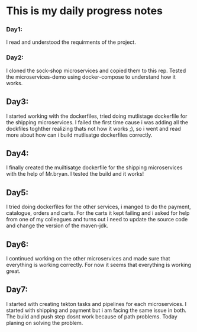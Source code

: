 # This is my daily progress notes
### Day1:
I read and understood the requirments of the project. 
### Day2: 
I cloned the sock-shop microservices and copied them to this rep. Tested the microservices-demo using docker-compose to understand how it works.
## Day3:
I started working with the dockerfiles, tried doing mutlistage dockerfile for the shipping microservices. I failed the first time cause i was adding all the dockfiles toghther realizing thats not how it works ;), so i went and read more about how can i build mutlisatge dockerfiles correctly.  
## Day4:
I finally created the muiltisatge dockerfile for the shipping microservices with the help of Mr.bryan. I tested the build and it works! 
## Day5: 
I tried doing dockerfiles for the other services, i manged to do the payment, catalogue, orders and carts. For the carts it kept failing and i asked for help from one of my colleagues and turns out i need to update the source code and change the version of the maven-jdk.
## Day6:
I continued working on the other microservices and made sure that everything is working correctly. For now it seems that everything is working great.
## Day7:
I started with creating tekton tasks and pipelines for each microservices. I started with shipping and payment but i am facing the same issue in both. The build and push step dosnt work because of path problems. Today planing on solving the problem. 
